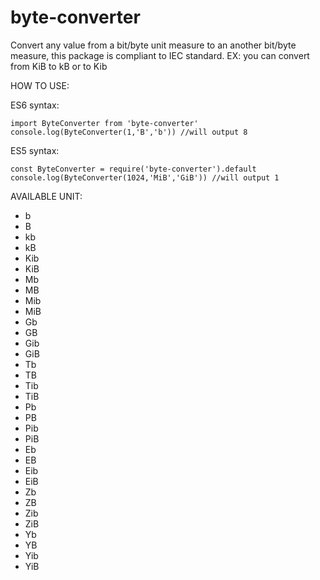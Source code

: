 # byte-converter
Convert any value from a bit/byte unit measure to an another bit/byte measure, this package is compliant to IEC standard. EX: you can convert from KiB to kB or to Kib

HOW TO USE: 

ES6 syntax:

    import ByteConverter from 'byte-converter'
    console.log(ByteConverter(1,'B','b')) //will output 8

ES5 syntax:

    const ByteConverter = require('byte-converter').default
    console.log(ByteConverter(1024,'MiB','GiB')) //will output 1
AVAILABLE UNIT:

 - b
 - B
 - kb
 - kB
 - Kib
 - KiB
 - Mb
 - MB
 - Mib
 - MiB
 - Gb
 - GB
 - Gib
 - GiB
 - Tb
 - TB
 - Tib
 - TiB
 - Pb
 - PB
 - Pib
 - PiB
 - Eb
 - EB
 - Eib
 - EiB
 - Zb
 - ZB
 - Zib
 - ZiB
 - Yb
 - YB
 - Yib
 - YiB
